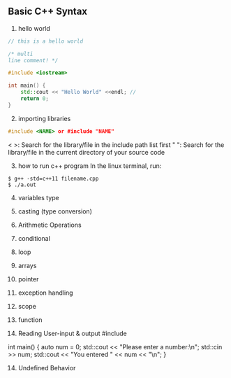 ## Basic C++ Syntax
1. hello world

```c++
// this is a hello world

/* multi
line comment! */

#include <iostream>

int main() {
	std::cout << "Hello World" <<endl; // 
	return 0;
} 
```

2. importing libraries

```c++
#include <NAME> or #include "NAME"
```
< >: Search for the library/file in the include path list first
" ": Search for the library/file in the current directory of your source code

3. how to run c++ program
In the linux terminal, run:

```shell
$ g++ -std=c++11 filename.cpp
$ ./a.out
```
4. variables type

5. casting (type conversion)

6. Arithmetic Operations

7. conditional

8. loop

8. arrays

9. pointer

10. exception handling

11. scope

12. function

13. Reading User-input & output
#include <iostream>

int main() {
	auto num = 0;
	std::cout << "Please enter a number:\n";
	std::cin >> num;
	std::cout << "You entered " << num << "\n";
}

14. Undefined Behavior